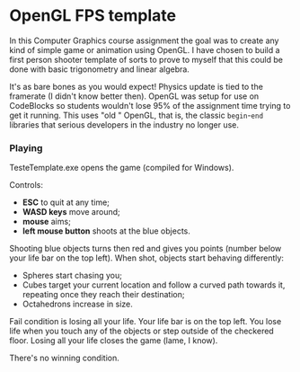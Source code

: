 # OpenGL FPS template
In this Computer Graphics course assignment the goal was to create any kind of simple game or animation using OpenGL. I have chosen to build a first person shooter template of sorts to prove to myself that this could be done with basic trigonometry and linear algebra. 

It's as bare bones as you would expect! Physics update is tied to the framerate (I didn't know better then). OpenGL was setup for use on CodeBlocks so students wouldn't lose 95% of the assignment time trying to get it running. This uses "old " OpenGL, that is, the classic `begin`-`end` libraries that serious developers in the industry no longer use.

### Playing

TesteTemplate.exe opens the game (compiled for Windows).

Controls:

- **ESC** to quit at any time;
- **WASD keys** move around;
- **mouse** aims;
- **left mouse button** shoots at the blue objects.

Shooting blue objects turns then red and gives you points (number below your life bar on the top left). When shot, objects start behaving differently:

 - Spheres start chasing you;
 - Cubes target your current location and follow a curved path towards it, repeating once they reach their destination;
 - Octahedrons increase in size.

Fail condition is losing all your life. Your life bar is on the top left. You lose life when you touch any of the objects or step outside of the checkered floor. Losing all your life closes the game (lame, I know).

There's no winning condition.
